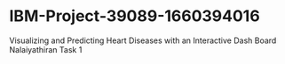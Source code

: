# IBM-Project-39089-1660394016
Visualizing and Predicting Heart Diseases with an Interactive Dash Board
Nalaiyathiran Task 1
